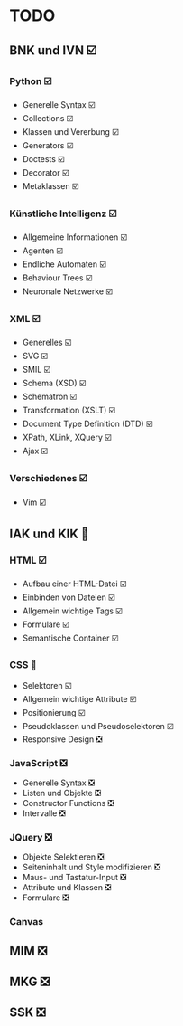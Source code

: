 # TODO

## BNK und IVN :ballot_box_with_check:

### Python :ballot_box_with_check:

* Generelle Syntax :ballot_box_with_check:
* Collections :ballot_box_with_check:
* Klassen und Vererbung :ballot_box_with_check:
* Generators :ballot_box_with_check:
* Doctests :ballot_box_with_check:
* Decorator :ballot_box_with_check:
* Metaklassen :ballot_box_with_check:

### Künstliche Intelligenz :ballot_box_with_check:

* Allgemeine Informationen :ballot_box_with_check:
* Agenten :ballot_box_with_check:
* Endliche Automaten :ballot_box_with_check:
* Behaviour Trees :ballot_box_with_check:
* Neuronale Netzwerke :ballot_box_with_check:

### XML :ballot_box_with_check:

* Generelles :ballot_box_with_check:
* SVG :ballot_box_with_check:
* SMIL :ballot_box_with_check:
* Schema (XSD) :ballot_box_with_check:
* Schematron :ballot_box_with_check:
* Transformation (XSLT) :ballot_box_with_check:
* Document Type Definition (DTD) :ballot_box_with_check:
* XPath, XLink, XQuery :ballot_box_with_check:
* Ajax :ballot_box_with_check:

### Verschiedenes :ballot_box_with_check:

* Vim :ballot_box_with_check:

## IAK und KIK :large_orange_diamond:

### HTML :ballot_box_with_check:

* Aufbau einer HTML-Datei :ballot_box_with_check:
* Einbinden von Dateien :ballot_box_with_check:
* Allgemein wichtige Tags :ballot_box_with_check:
* Formulare :ballot_box_with_check:
* Semantische Container :ballot_box_with_check:

### CSS :large_orange_diamond:

* Selektoren :ballot_box_with_check:
* Allgemein wichtige Attribute :ballot_box_with_check:
* Positionierung :ballot_box_with_check:
* Pseudoklassen und Pseudoselektoren :ballot_box_with_check:
* Responsive Design :negative_squared_cross_mark:

### JavaScript :negative_squared_cross_mark:

* Generelle Syntax :negative_squared_cross_mark:
* Listen und Objekte :negative_squared_cross_mark:
* Constructor Functions :negative_squared_cross_mark:
* Intervalle :negative_squared_cross_mark:

### JQuery :negative_squared_cross_mark:

* Objekte Selektieren :negative_squared_cross_mark:
* Seiteninhalt und Style modifizieren :negative_squared_cross_mark:
* Maus- und Tastatur-Input :negative_squared_cross_mark:
* Attribute und Klassen :negative_squared_cross_mark:
* Formulare :negative_squared_cross_mark:

### Canvas

## MIM :negative_squared_cross_mark:

## MKG :negative_squared_cross_mark:

## SSK :negative_squared_cross_mark:
